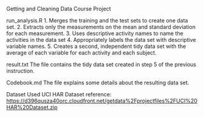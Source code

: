 Getting and Cleaning Data Course Project


run_analysis.R
	1. Merges the training and the test sets to create one data set.
	2. Extracts only the measurements on the mean and standard deviation for each measurement. 
	3. Uses descriptive activity names to name the activities in the data set
	4. Appropriately labels the data set with descriptive variable names. 
	5. Creates a second, independent tidy data set with the average of each variable for each activity and each subject.


result.txt
	The file contains the tidy data set created in step 5 of the previous instruction.

Codebook.md
	The file explains some details about the resulting data set.


Dataset Used
	UCI HAR Dataset
	reference: https://d396qusza40orc.cloudfront.net/getdata%2Fprojectfiles%2FUCI%20HAR%20Dataset.zip 

